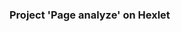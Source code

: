 <!DOCTYPE html>
<html lang="en">
  <head>
  </head>
  
  <body>
  
<h3>
Project 'Page analyze' on Hexlet 
</h3>
<!--<hr>
<a href="https://codeclimate.com/github/lion0k/project-lvl2-s385/maintainability"><img src="https://api.codeclimate.com/v1/badges/0e297f4aa9b356ee8f95/maintainability" /></a>
<a href="https://codeclimate.com/github/lion0k/project-lvl2-s385/test_coverage"><img src="https://api.codeclimate.com/v1/badges/0e297f4aa9b356ee8f95/test_coverage" /></a>

<a href="https://travis-ci.org/lion0k/project-lvl2-s385">
<img src="https://travis-ci.org/lion0k/project-lvl2-s385.svg?branch=master"></a>

<hr>-->

  </body>
</html>
